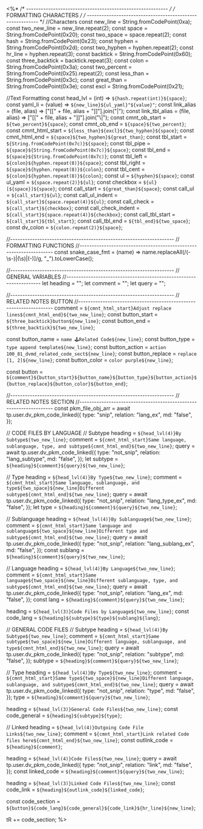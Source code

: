 <%*
/* ---------------------------------------------------------- */
/*                    FORMATTING CHARACTERS                   */
/* ---------------------------------------------------------- */
//Characters
const new_line = String.fromCodePoint(0xa);
const two_new_line = new_line.repeat(2);
const space = String.fromCodePoint(0x20);
const two_space = space.repeat(2);
const hash = String.fromCodePoint(0x23);
const hyphen = String.fromCodePoint(0x2d);
const two_hyphen = hyphen.repeat(2);
const hr_line = hyphen.repeat(3);
const backtick = String.fromCodePoint(0x60);
const three_backtick = backtick.repeat(3);
const colon = String.fromCodePoint(0x3a);
const two_percent = String.fromCodePoint(0x25).repeat(2);
const less_than = String.fromCodePoint(0x3c);
const great_than = String.fromCodePoint(0x3e);
const excl = String.fromCodePoint(0x21);

//Text Formatting
const head_lvl = (int) => `${hash.repeat(int)}${space}`;
const yaml_li = (value) => `${new_line}${ul_yaml}"${value}"`;
const link_alias = (file, alias) => ["[[" + file, alias + "]]"].join("|");
const link_tbl_alias = (file, alias) => ["[[" + file, alias + "]]"].join("\\|");
const cmnt_ob_start = `${two_percent}${space}`;
const cmnt_ob_end = `${space}${two_percent}`;
const cmnt_html_start = `${less_than}${excl}${two_hyphen}${space}`;
const cmnt_html_end = `${space}${two_hyphen}${great_than}`;
const tbl_start = `${String.fromCodePoint(0x7c)}${space}`;
const tbl_pipe = `${space}${String.fromCodePoint(0x7c)}${space}`;
const tbl_end = `${space}${String.fromCodePoint(0x7c)}`;
const tbl_left = `${colon}${hyphen.repeat(8)}${space}`;
const tbl_right = `${space}${hyphen.repeat(8)}${colon}`;
const tbl_cent = `${colon}${hyphen.repeat(8)}${colon}`;
const ul = `${hyphen}${space}`;
const ul_yaml = `${space.repeat(2)}${ul}`;
const checkbox = `${ul}[${space}]${space}`;
const call_start = `${great_than}${space}`;
const call_ul = `${call_start}${ul}`;
const call_ul_indent = `${call_start}${space.repeat(4)}${ul}`;
const call_check = `${call_start}${checkbox}`;
const call_check_indent = `${call_start}${space.repeat(4)}${checkbox}`;
const call_tbl_start = `${call_start}${tbl_start}`;
const call_tbl_end = `${tbl_end}${two_space}`;
const dv_colon = `${colon.repeat(2)}${space}`;

//-------------------------------------------------------------------
// FORMATTING FUNCTIONS
//-------------------------------------------------------------------
const snake_case_fmt = (name) =>
  name.replaceAll(/(\-\s\-)|(\s)|(\-)]/g, "_").toLowerCase();

//-------------------------------------------------------------------
// GENERAL VARIABLES
//-------------------------------------------------------------------
let heading = "";
let comment = "";
let query = "";

//-------------------------------------------------------------------
// RELATED NOTES BUTTON
//-------------------------------------------------------------------
comment = `${cmnt_html_start}Adjust replace lines${cmnt_html_end}${two_new_line}`;
const button_start = `${three_backtick}button${new_line}`;
const button_end = `${three_backtick}${two_new_line}`;

const button_name = `name 🕹️Related Code${new_line}`;
const button_type = `type append template${new_line}`;
const button_action = `action 100_81_dvmd_related_code_sect${new_line}`;
const button_replace = `replace [1, 2]${new_line}`;
const button_color = `color purple${new_line}`;

const button = `${comment}${button_start}${button_name}${button_type}${button_action}${button_replace}${button_color}${button_end}`;

//-------------------------------------------------------------------
// RELATED NOTES SECTION
//-------------------------------------------------------------------
const pkm_file_obj_arr = await tp.user.dv_pkm_code_linked({
  type: "snip",
  relation: "lang_ex",
  md: "false",
});

// CODE FILES BY LANGUAGE
// Subtype
heading = `${head_lvl(4)}By Subtype${two_new_line}`;
comment = `${cmnt_html_start}Same language, sublanguage, type, and subtype${cmnt_html_end}${two_new_line}`;
query = await tp.user.dv_pkm_code_linked({
  type: "not_snip",
  relation: "lang_subtype",
  md: "false",
});
let subtype = `${heading}${comment}${query}${two_new_line}`;

// Type
heading = `${head_lvl(4)}By Type${two_new_line}`;
comment = `${cmnt_html_start}Same language, sublanguage, and type${two_space}${new_line}Different subtype${cmnt_html_end}${two_new_line}`;
query = await tp.user.dv_pkm_code_linked({
  type: "not_snip",
  relation: "lang_type_ex",
  md: "false",
});
let type = `${heading}${comment}${query}${two_new_line}`;

// Sublanguage
heading = `${head_lvl(4)}By Sublanguage${two_new_line}`;
comment = `${cmnt_html_start}Same language and sublanguage${two_space}${new_line}Different type and subtype${cmnt_html_end}${two_new_line}`;
query = await tp.user.dv_pkm_code_linked({
  type: "not_snip",
  relation: "lang_sublang_ex",
  md: "false",
});
const sublang = `${heading}${comment}${query}${two_new_line}`;

// Language
heading = `${head_lvl(4)}By Language${two_new_line}`;
comment = `${cmnt_html_start}Same language${two_space}${new_line}Different sublanguage, type, and subtype${cmnt_html_end}${two_new_line}`;
query = await tp.user.dv_pkm_code_linked({
  type: "not_snip",
  relation: "lang_ex",
  md: "false",
});
const lang = `${heading}${comment}${query}${two_new_line}`;

heading = `${head_lvl(3)}Code Files by Language${two_new_line}`;
const code_lang = `${heading}${subtype}${type}${sublang}${lang}`;

// GENERAL CODE FILES
// Subtype
heading = `${head_lvl(4)}By Subtype${two_new_line}`;
comment = `${cmnt_html_start}Same subtype${two_space}${new_line}Different language, sublanguage, and type${cmnt_html_end}${two_new_line}`;
query = await tp.user.dv_pkm_code_linked({
  type: "not_snip",
  relation: "subtype",
  md: "false",
});
subtype = `${heading}${comment}${query}${two_new_line}`;

// Type
heading = `${head_lvl(4)}By Type${two_new_line}`;
comment = `${cmnt_html_start}Same type${two_space}${new_line}Different language, sublanguage, and subtype${cmnt_html_end}${two_new_line}`;
query = await tp.user.dv_pkm_code_linked({
  type: "not_snip",
  relation: "type",
  md: "false",
});
type = `${heading}${comment}${query}${two_new_line}`;

heading = `${head_lvl(3)}General Code Files${two_new_line}`;
const code_general = `${heading}${subtype}${type}`;

// Linked
heading = `${head_lvl(4)}Outgoing Code File Links${two_new_line}`;
comment = `${cmnt_html_start}Link related Code files here${cmnt_html_end}${two_new_line}`;
const outlink_code = `${heading}${comment}`;

heading = `${head_lvl(4)}Code Files${two_new_line}`;
query = await tp.user.dv_pkm_code_linked({
  type: "not_snip",
  relation: "link",
  md: "false",
});
const linked_code = `${heading}${comment}${query}${two_new_line}`;

heading = `${head_lvl(3)}Linked Code Files${two_new_line}`;
const code_link = `${heading}${outlink_code}${linked_code}`;

const code_section = `${button}${code_lang}${code_general}${code_link}${hr_line}${new_line}`;

tR += code_section;
%>

